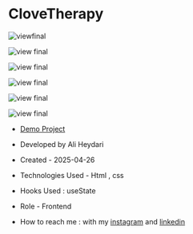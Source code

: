 # CloveTherapy


![viewfinal](https://github.com/user-attachments/assets/f57fba39-8a13-4b95-8251-7f0a6783dfe2)

![view final](https://github.com/user-attachments/assets/7b4613bc-8719-498b-aabf-49ab1463c471)

![view final](https://github.com/user-attachments/assets/569e224c-4131-464f-b81f-d041216e9b5f)

![view final](https://github.com/user-attachments/assets/1c350341-8ceb-4459-bd22-d6918b0d407d)

![view final](https://github.com/user-attachments/assets/b4cafa93-61a7-487c-9990-d27c7bf8ac4d)

![view final](https://github.com/user-attachments/assets/ff982349-fcbe-4934-b5db-5f38cd960b7d)



- [Demo Project](https://aliheydarii.github.io/CloveTherapy/)

- Developed by Ali Heydari

- Created - 2025-04-26

- Technologies Used - Html , css

- Hooks Used : useState 

- Role - Frontend

- How to reach me : with my [instagram](https://www.instagram.com/aliheydari.dev/) and [linkedin](https://www.linkedin.com/in/ali-heydari-3567b2191/)
